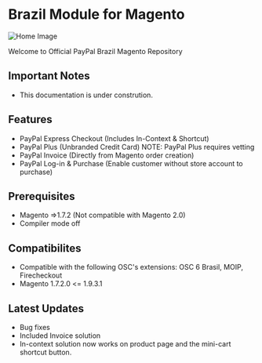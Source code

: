 # Brazil Module for Magento

![Home Image](https://raw.githubusercontent.com/wiki/paypal/PayPal-PHP-SDK/images/homepage.jpg)

Welcome to Official PayPal Brazil Magento Repository

## Important Notes

- This documentation is under constrution.

## Features

- PayPal Express Checkout (Includes In-Context & Shortcut)
- PayPal Plus (Unbranded Credit Card) NOTE: PayPal Plus requires vetting
- PayPal Invoice (Directly from Magento order creation)
- PayPal Log-in & Purchase (Enable customer without store account to purchase)  

## Prerequisites

- Magento =>1.7.2 (Not compatible with Magento 2.0)
- Compiler mode off

## Compatibilites

- Compatible with the following OSC's extensions: OSC 6 Brasil, MOIP, Firecheckout
- Magento 1.7.2.0 <= 1.9.3.1

## Latest Updates

- Bug fixes
- Included Invoice solution
- In-context solution now works on product page and the mini-cart shortcut button.
